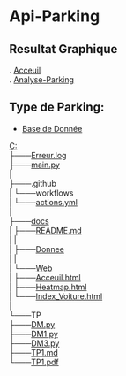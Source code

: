 # Api-Parking  
## Resultat Graphique  

. [Acceuil](https://twilhem.github.io/Api-Parking/Web/Acceuil.html)  
. [Analyse-Parking](https://twilhem.github.io/Api-Parking/Web/Index_Voiture.html)  

## Type de Parking:  

- [Base de Donnée](https://twilhem.github.io/Api-Parking/Donnee/)


[C:](https://twilhem.github.io/Api-Parking/)  
├───[Erreur.log](https://twilhem.github.io/Api-Parking/Erreur.log)  
├───[main.py](https://twilhem.github.io/Api-Parking/main.py)  
|  
├───.github  
|   └───workflows  
|       └───[actions.yml](https://twilhem.github.io/Api-Parking/)  
|  
├───[docs](https://twilhem.github.io/Api-Parking/)  
|   ├───[README.md](https://twilhem.github.io/Api-Parking/)  
|   |  
|   ├───[Donnee](https://twilhem.github.io/Api-Parking/Donnee)  
|   |  
|   └───[Web](https://twilhem.github.io/Api-Parking/)  
|       ├───[Acceuil.html](https://twilhem.github.io/Api-Parking/Acceuil.html)  
|       ├───[Heatmap.html](https://twilhem.github.io/Api-Parking/Heatmap.html)  
|       └───[Index_Voiture.html](https://twilhem.github.io/Api-Parking/Index_Voiture.html)  
|  
└───TP  
    ├───[DM.py](https://twilhem.github.io/Api-Parking/DM.py)  
    ├───[DM1.py](https://twilhem.github.io/Api-Parking/DM1.py)  
    ├───[DM3.py](https://twilhem.github.io/Api-Parking/DM3.py)  
    ├───[TP1.md](https://twilhem.github.io/Api-Parking/TP1.md)  
    └───[TP1.pdf](https://twilhem.github.io/Api-Parking/TP1.pdf)  

